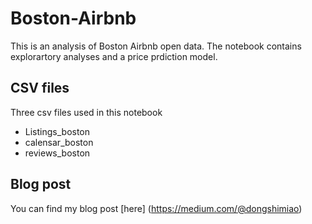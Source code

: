 # Boston-Airbnb 
This is an analysis of Boston Airbnb open data. The notebook contains explorartory analyses and a price prdiction model.

## CSV files
Three csv files used in this notebook
* Listings_boston
* calensar_boston
* reviews_boston

## Blog post
You can find my blog post [here] (https://medium.com/@dongshimiao)
